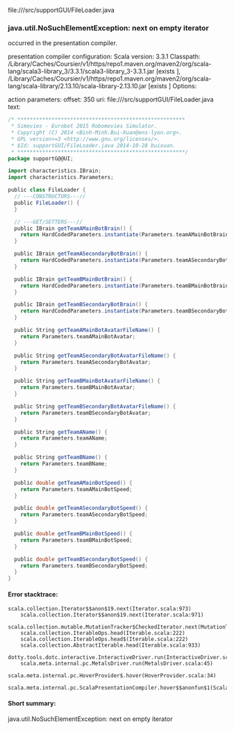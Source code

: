file://<WORKSPACE>/src/supportGUI/FileLoader.java
### java.util.NoSuchElementException: next on empty iterator

occurred in the presentation compiler.

presentation compiler configuration:
Scala version: 3.3.1
Classpath:
<HOME>/Library/Caches/Coursier/v1/https/repo1.maven.org/maven2/org/scala-lang/scala3-library_3/3.3.1/scala3-library_3-3.3.1.jar [exists ], <HOME>/Library/Caches/Coursier/v1/https/repo1.maven.org/maven2/org/scala-lang/scala-library/2.13.10/scala-library-2.13.10.jar [exists ]
Options:



action parameters:
offset: 350
uri: file://<WORKSPACE>/src/supportGUI/FileLoader.java
text:
```scala
/* ******************************************************
 * Simovies - Eurobot 2015 Robomovies Simulator.
 * Copyright (C) 2014 <Binh-Minh.Bui-Xuan@ens-lyon.org>.
 * GPL version>=3 <http://www.gnu.org/licenses/>.
 * $Id: supportGUI/FileLoader.java 2014-10-28 buixuan.
 * ******************************************************/
package supportG@@UI;

import characteristics.IBrain;
import characteristics.Parameters;

public class FileLoader {
  // ---CONSTRUCTORS---//
  public FileLoader() {
  }

  // ---GET/SETTERS---//
  public IBrain getTeamAMainBotBrain() {
    return HardCodedParameters.instantiate(Parameters.teamAMainBotBrainClassName, IBrain.class);
  }

  public IBrain getTeamASecondaryBotBrain() {
    return HardCodedParameters.instantiate(Parameters.teamASecondaryBotBrainClassName, IBrain.class);
  }

  public IBrain getTeamBMainBotBrain() {
    return HardCodedParameters.instantiate(Parameters.teamBMainBotBrainClassName, IBrain.class);
  }

  public IBrain getTeamBSecondaryBotBrain() {
    return HardCodedParameters.instantiate(Parameters.teamBSecondaryBotBrainClassName, IBrain.class);
  }

  public String getTeamAMainBotAvatarFileName() {
    return Parameters.teamAMainBotAvatar;
  }

  public String getTeamASecondaryBotAvatarFileName() {
    return Parameters.teamASecondaryBotAvatar;
  }

  public String getTeamBMainBotAvatarFileName() {
    return Parameters.teamBMainBotAvatar;
  }

  public String getTeamBSecondaryBotAvatarFileName() {
    return Parameters.teamBSecondaryBotAvatar;
  }

  public String getTeamAName() {
    return Parameters.teamAName;
  }

  public String getTeamBName() {
    return Parameters.teamBName;
  }

  public double getTeamAMainBotSpeed() {
    return Parameters.teamAMainBotSpeed;
  }

  public double getTeamASecondaryBotSpeed() {
    return Parameters.teamASecondaryBotSpeed;
  }

  public double getTeamBMainBotSpeed() {
    return Parameters.teamBMainBotSpeed;
  }

  public double getTeamBSecondaryBotSpeed() {
    return Parameters.teamBSecondaryBotSpeed;
  }
}

```



#### Error stacktrace:

```
scala.collection.Iterator$$anon$19.next(Iterator.scala:973)
	scala.collection.Iterator$$anon$19.next(Iterator.scala:971)
	scala.collection.mutable.MutationTracker$CheckedIterator.next(MutationTracker.scala:76)
	scala.collection.IterableOps.head(Iterable.scala:222)
	scala.collection.IterableOps.head$(Iterable.scala:222)
	scala.collection.AbstractIterable.head(Iterable.scala:933)
	dotty.tools.dotc.interactive.InteractiveDriver.run(InteractiveDriver.scala:168)
	scala.meta.internal.pc.MetalsDriver.run(MetalsDriver.scala:45)
	scala.meta.internal.pc.HoverProvider$.hover(HoverProvider.scala:34)
	scala.meta.internal.pc.ScalaPresentationCompiler.hover$$anonfun$1(ScalaPresentationCompiler.scala:352)
```
#### Short summary: 

java.util.NoSuchElementException: next on empty iterator